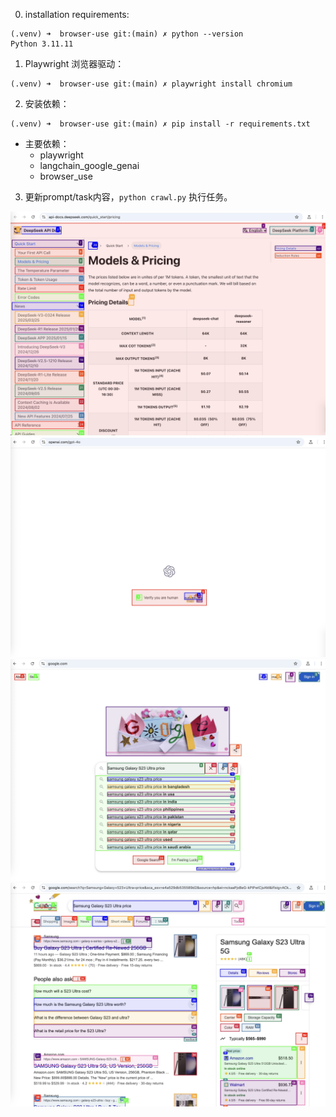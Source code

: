 0. installation requirements:
```shell
(.venv) ➜  browser-use git:(main) ✗ python --version    
Python 3.11.11 
```
1. Playwright 浏览器驱动：
```shell
(.venv) ➜  browser-use git:(main) ✗ playwright install chromium
```
2. 安装依赖：
```shell
(.venv) ➜  browser-use git:(main) ✗ pip install -r requirements.txt
```

- 主要依赖：
  - playwright
  - langchain_google_genai
  - browser_use

3. 更新prompt/task内容，`python crawl.py` 执行任务。

![1.jpg](docs%2F1.jpg)
![4.jpg](docs%2F4.jpg)
![2.jpg](docs%2F2.jpg)
![3.jpg](docs%2F3.jpg)
